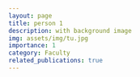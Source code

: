 ```yaml
---
layout: page
title: person 1
description: with background image
img: assets/img/tu.jpg
importance: 1
category: Faculty
related_publications: true
---
```

